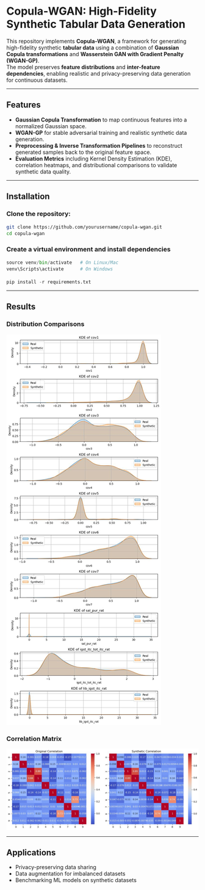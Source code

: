 # Copula-WGAN: High-Fidelity Synthetic Tabular Data Generation  

This repository implements **Copula-WGAN**, a framework for generating high-fidelity synthetic **tabular data** using a combination of **Gaussian Copula transformations** and **Wasserstein GAN with Gradient Penalty (WGAN-GP)**.  
The model preserves **feature distributions** and **inter-feature dependencies**, enabling realistic and privacy-preserving data generation for continuous datasets.  

---

## Features  
- **Gaussian Copula Transformation** to map continuous features into a normalized Gaussian space.  
- **WGAN-GP** for stable adversarial training and realistic synthetic data generation.  
- **Preprocessing & Inverse Transformation Pipelines** to reconstruct generated samples back to the original feature space.  
- **Evaluation Metrics** including Kernel Density Estimation (KDE), correlation heatmaps, and distributional comparisons to validate synthetic data quality.  

---

## Installation  
### Clone the repository:  
```bash
git clone https://github.com/yourusername/copula-wgan.git
cd copula-wgan
```

###  Create a virtual environment and install dependencies
```python -m venv venv
source venv/bin/activate   # On Linux/Mac
venv\Scripts\activate      # On Windows

pip install -r requirements.txt
```

---

## Results
### Distribution Comparisons

![KDE Plot](Results/Distribution.jpeg)

### Correlation Matrix

![Correlation](Results/Correlation.jpeg)

---

## Applications

- Privacy-preserving data sharing
- Data augmentation for imbalanced datasets
- Benchmarking ML models on synthetic datasets






